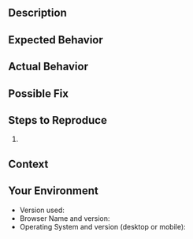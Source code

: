 ## Description
<!--- Provide a more detailed introduction to the issue itself, and why you consider it to be a bug -->

## Expected Behavior
<!--- Tell us what should happen -->

## Actual Behavior
<!--- Tell us what happens instead -->

## Possible Fix
<!--- Not obligatory, but suggest a fix or reason for the bug -->

## Steps to Reproduce
<!--- Provide a link to a live example, or an unambiguous set of steps to -->
<!--- reproduce this bug. Include code to reproduce, if relevant -->
1.


## Context
<!--- How has this bug affected you? What were you trying to accomplish? -->

## Your Environment
<!--- Include as many relevant details about the environment you experienced the bug in -->
* Version used: 
* Browser Name and version: 
* Operating System and version (desktop or mobile):